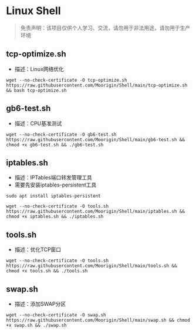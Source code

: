 # Linux Shell

> 免责声明：该项目仅供个人学习、交流，请勿用于非法用途，请勿用于生产环境  

## tcp-optimize.sh
- 描述：Linux网络优化

```
wget --no-check-certificate -O tcp-optimize.sh https://raw.githubusercontent.com/Moorigin/Shell/main/tcp-optimize.sh && bash tcp-optimize.sh
```

## gb6-test.sh
- 描述：CPU基准测试

```
wget --no-check-certificate -O gb6-test.sh https://raw.githubusercontent.com/Moorigin/Shell/main/gb6-test.sh && chmod +x gb6-test.sh && ./gb6-test.sh
```

## iptables.sh
- 描述：IPTables端口转发管理工具
- 需要先安装iptables-persistent工具
```
sudo apt install iptables-persistent
```

```
wget --no-check-certificate -O tools.sh https://raw.githubusercontent.com/Moorigin/Shell/main/iptables.sh && chmod +x iptables.sh && ./iptables.sh
```

## tools.sh
- 描述：优化TCP窗口

```
wget --no-check-certificate -O tools.sh https://raw.githubusercontent.com/Moorigin/Shell/main/tools.sh && chmod +x tools.sh && ./tools.sh
```

## swap.sh
- 描述：添加SWAP分区

```
wget --no-check-certificate -O swap.sh https://raw.githubusercontent.com/Moorigin/Shell/main/swap.sh && chmod +x swap.sh && ./swap.sh
```
